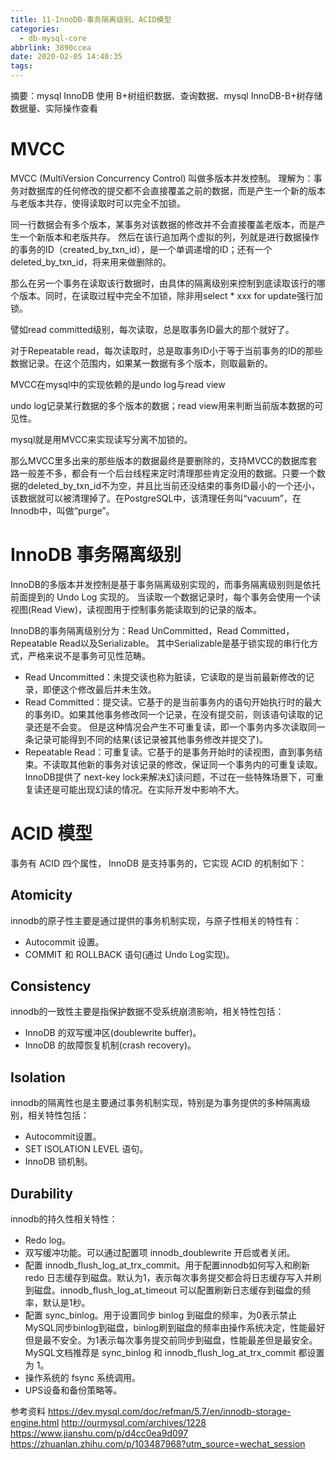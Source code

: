 ```yaml
---
title: 11-InnoDB-事务隔离级别、ACID模型
categories:
  - db-mysql-core
abbrlink: 3890ccea
date: 2020-02-05 14:40:35
tags:
---
```


摘要：mysql InnoDB 使用 B+树组织数据、查询数据、mysql InnoDB-B+树存储数据量、实际操作查看

<!--more-->
# MVCC

MVCC (MultiVersion Concurrency Control) 叫做多版本并发控制。
理解为：事务对数据库的任何修改的提交都不会直接覆盖之前的数据，而是产生一个新的版本与老版本共存，使得读取时可以完全不加锁。

同一行数据会有多个版本，某事务对该数据的修改并不会直接覆盖老版本，而是产生一个新版本和老版共存。
然后在该行追加两个虚拟的列，列就是进行数据操作的事务的ID（created_by_txn_id），是一个单调递增的ID；还有一个deleted_by_txn_id，将来用来做删除的。

那么在另一个事务在读取该行数据时，由具体的隔离级别来控制到底读取该行的哪个版本。同时，在读取过程中完全不加锁，除非用select * xxx for update强行加锁。

譬如read committed级别，每次读取，总是取事务ID最大的那个就好了。

对于Repeatable read，每次读取时，总是取事务ID小于等于当前事务的ID的那些数据记录。在这个范围内，如果某一数据有多个版本，则取最新的。

MVCC在mysql中的实现依赖的是undo log与read view

undo log记录某行数据的多个版本的数据；read view用来判断当前版本数据的可见性。

mysql就是用MVCC来实现读写分离不加锁的。

那么MVCC里多出来的那些版本的数据最终是要删除的，支持MVCC的数据库套路一般差不多，都会有一个后台线程来定时清理那些肯定没用的数据。只要一个数据的deleted_by_txn_id不为空，并且比当前还没结束的事务ID最小的一个还小，该数据就可以被清理掉了。在PostgreSQL中，该清理任务叫“vacuum”，在Innodb中，叫做“purge”。

# InnoDB 事务隔离级别
InnoDB的多版本并发控制是基于事务隔离级别实现的，而事务隔离级别则是依托前面提到的 Undo Log 实现的。
当读取一个数据记录时，每个事务会使用一个读视图(Read View)，读视图用于控制事务能读取到的记录的版本。

InnoDB的事务隔离级别分为：Read UnCommitted，Read Committed，Repeatable Read以及Serializable。
其中Serializable是基于锁实现的串行化方式，严格来说不是事务可见性范畴。

- Read Uncommitted：未提交读也称为脏读，它读取的是当前最新修改的记录，即便这个修改最后并未生效。
- Read Committed：提交读。它基于的是当前事务内的语句开始执行时的最大的事务ID。如果其他事务修改同一个记录，在没有提交前，则该语句读取的记录还是不会变。
但是这种情况会产生不可重复读，即一个事务内多次读取同一条记录可能得到不同的结果(该记录被其他事务修改并提交了)。
- Repeatable Read：可重复读。它基于的是事务开始时的读视图，直到事务结束。不读取其他新的事务对该记录的修改，保证同一个事务内的可重复读取。
InnoDB提供了 next-key lock来解决幻读问题，不过在一些特殊场景下，可重复读还是可能出现幻读的情况。在实际开发中影响不大。

# ACID 模型

事务有 ACID 四个属性， InnoDB 是支持事务的，它实现 ACID 的机制如下：

## Atomicity
innodb的原子性主要是通过提供的事务机制实现，与原子性相关的特性有：

- Autocommit 设置。
- COMMIT 和 ROLLBACK 语句(通过 Undo Log实现)。

## Consistency
innodb的一致性主要是指保护数据不受系统崩溃影响，相关特性包括：

- InnoDB 的双写缓冲区(doublewrite buffer)。
- InnoDB 的故障恢复机制(crash recovery)。

## Isolation
innodb的隔离性也是主要通过事务机制实现，特别是为事务提供的多种隔离级别，相关特性包括：

- Autocommit设置。
- SET ISOLATION LEVEL 语句。
- InnoDB 锁机制。

## Durability
innodb的持久性相关特性：

- Redo log。
- 双写缓冲功能。可以通过配置项 innodb_doublewrite 开启或者关闭。
- 配置 innodb_flush_log_at_trx_commit。用于配置innodb如何写入和刷新 redo 日志缓存到磁盘。默认为1，表示每次事务提交都会将日志缓存写入并刷到磁盘。innodb_flush_log_at_timeout 可以配置刷新日志缓存到磁盘的频率，默认是1秒。
- 配置 sync_binlog。用于设置同步 binlog 到磁盘的频率，为0表示禁止MySQL同步binlog到磁盘，binlog刷到磁盘的频率由操作系统决定，性能最好但是最不安全。为1表示每次事务提交前同步到磁盘，性能最差但是最安全。MySQL文档推荐是 sync_binlog 和 innodb_flush_log_at_trx_commit 都设置为 1。
- 操作系统的 fsync 系统调用。
- UPS设备和备份策略等。

参考资料
https://dev.mysql.com/doc/refman/5.7/en/innodb-storage-engine.html
http://ourmysql.com/archives/1228
https://www.jianshu.com/p/d4cc0ea9d097
https://zhuanlan.zhihu.com/p/103487968?utm_source=wechat_session




